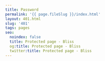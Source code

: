 ```yaml
---
title: Password
permalink: '{{ page.fileSlug }}/index.html'
layout: 401.html
slug: '401'
tags: pages
seo:
  noindex: false
  title: Protected page - Bliss
  og:title: Protected page - Bliss
  twitter:title: Protected page - Bliss
---
```



